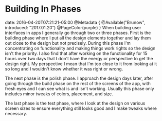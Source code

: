 # Building In Phases
date: 2016-04-20T07:21:21-05:00
@Metadata {
  @Available("Brunow", introduced: "2017.01.20")
  @PageColor(purple)
}
When building user interfaces in apps I generally go through two or three phases. First is the building phase where I put all the design elements together and lay them out close to the design but not precisely. During this phase I'm concentrating on functionality and making things work rights so the design isn't the priority. I also find that after working on the functionality for 15 hours over two days that I don't have the energy or perspective to get the design right. My perspective I mean that I'm too close to it from looking at it so long and I wouldn't know whether it was right or wrong.

The next phase is the polish phase. I approach the design days later, after going through the build phase on the rest of the screens of the app, with fresh eyes and I can see what is and isn't working. Usually this phase only includes minor tweaks of colors, placement, and size.

The last phase is the test phase, where I look at the design on various screen sizes to ensure everything still looks good and I make tweaks where necessary.
